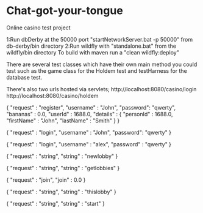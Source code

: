 # Chat-got-your-tongue
Online casino test project

1:Run dbDerby at the 50000 port "startNetworkServer.bat -p 50000" from db-derby/bin directory
2:Run wildfly with "standalone.bat" from the wildfly/bin directory
To build with maven run a "clean wildfly:deploy"

There are several test classes which have their own main method you could test such as the game class for the Holdem test and
testHarness for the database test.

There's also two urls hosted via servlets;
http://localhost:8080/casino/login
http://localhost:8080/casino/holdem




{
"request" : "register",
"username" : "John",
"password": "qwerty",
"bananas" : 0.0,
"userId" : 1688.0,
"details" :   {
"personId" : 1688.0,
"firstName" : "John",
"lastName" : "Smith"
} 
}

{
"request" : "login",
"username" : "John",
"password": "qwerty" 
}

{
"request" : "login",
"username" : "alex",
"password" : "qwerty"
}


{
"request" : "string",
"string" : "newlobby"
}

{
"request" : "string",
"string" : "getlobbies"
}

{
"request" : "join",
"join" : 0.0
}

{
"request" : "string",
"string" : "thislobby"
}

{
"request" : "string",
"string" : "start"
}